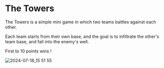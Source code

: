 # The Towers
The Towers is a simple mini game in which two teams battles against each other. 

Each team starts from their own base, and the goal is to infiltrate the other's team base, and fall into the enemy's well.

First to 10 points wins !

![2024-07-18_15 51 55](https://github.com/user-attachments/assets/878ef972-10a4-4c6b-ba55-30d822d157d0)
